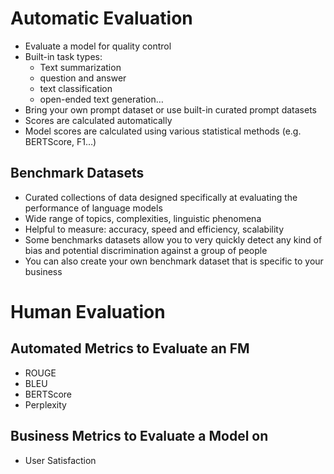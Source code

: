 # Automatic Evaluation
- Evaluate a model for quality control
- Built-in task types:
    - Text summarization
    - question and answer
    - text classification
    - open-ended text generation…
- Bring your own prompt dataset or use built-in curated prompt datasets
- Scores are calculated automatically
- Model scores are calculated using various statistical methods (e.g. BERTScore, F1…)

## Benchmark Datasets
-  Curated collections of data designed specifically at evaluating the performance of language models
- Wide range of topics, complexities, linguistic phenomena
- Helpful to measure: accuracy, speed and efficiency, scalability
- Some benchmarks datasets allow you to very quickly detect any kind of bias and potential discrimination against a group of people
- You can also create your own benchmark dataset that is specific to your business

# Human Evaluation

## Automated Metrics to Evaluate an FM
- ROUGE
- BLEU
- BERTScore
- Perplexity

## Business Metrics to Evaluate a Model on
- User Satisfaction